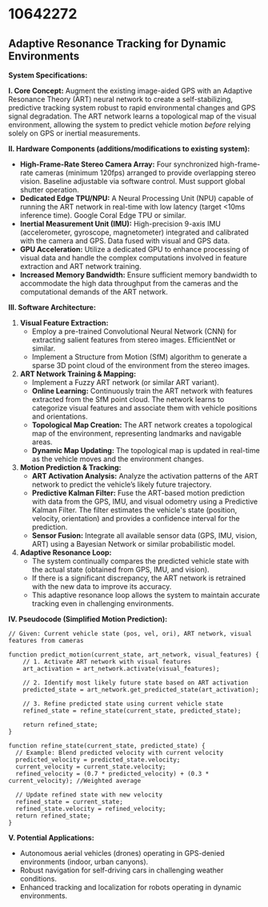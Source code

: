 # 10642272

## Adaptive Resonance Tracking for Dynamic Environments

**System Specifications:**

**I. Core Concept:** Augment the existing image-aided GPS with an Adaptive Resonance Theory (ART) neural network to create a self-stabilizing, predictive tracking system robust to rapid environmental changes and GPS signal degradation.  The ART network learns a topological map of the visual environment, allowing the system to predict vehicle motion *before* relying solely on GPS or inertial measurements.

**II. Hardware Components (additions/modifications to existing system):**

*   **High-Frame-Rate Stereo Camera Array:**  Four synchronized high-frame-rate cameras (minimum 120fps) arranged to provide overlapping stereo vision.  Baseline adjustable via software control.  Must support global shutter operation.
*   **Dedicated Edge TPU/NPU:** A Neural Processing Unit (NPU) capable of running the ART network in real-time with low latency (target <10ms inference time). Google Coral Edge TPU or similar.
*   **Inertial Measurement Unit (IMU):** High-precision 9-axis IMU (accelerometer, gyroscope, magnetometer) integrated and calibrated with the camera and GPS.  Data fused with visual and GPS data.
*   **GPU Acceleration:** Utilize a dedicated GPU to enhance processing of visual data and handle the complex computations involved in feature extraction and ART network training.
*   **Increased Memory Bandwidth:** Ensure sufficient memory bandwidth to accommodate the high data throughput from the cameras and the computational demands of the ART network.

**III. Software Architecture:**

1.  **Visual Feature Extraction:**
    *   Employ a pre-trained Convolutional Neural Network (CNN) for extracting salient features from stereo images.  EfficientNet or similar.
    *   Implement a Structure from Motion (SfM) algorithm to generate a sparse 3D point cloud of the environment from the stereo images.
2.  **ART Network Training & Mapping:**
    *   Implement a Fuzzy ART network (or similar ART variant).
    *   **Online Learning:** Continuously train the ART network with features extracted from the SfM point cloud.  The network learns to categorize visual features and associate them with vehicle positions and orientations.
    *   **Topological Map Creation:** The ART network creates a topological map of the environment, representing landmarks and navigable areas.
    *   **Dynamic Map Updating:** The topological map is updated in real-time as the vehicle moves and the environment changes.
3.  **Motion Prediction & Tracking:**
    *   **ART Activation Analysis:**  Analyze the activation patterns of the ART network to predict the vehicle’s likely future trajectory.
    *   **Predictive Kalman Filter:** Fuse the ART-based motion prediction with data from the GPS, IMU, and visual odometry using a Predictive Kalman Filter. The filter estimates the vehicle's state (position, velocity, orientation) and provides a confidence interval for the prediction.
    *   **Sensor Fusion:** Integrate all available sensor data (GPS, IMU, vision, ART) using a Bayesian Network or similar probabilistic model.
4.  **Adaptive Resonance Loop:**
    *   The system continually compares the predicted vehicle state with the actual state (obtained from GPS, IMU, and vision).
    *   If there is a significant discrepancy, the ART network is retrained with the new data to improve its accuracy.
    *   This adaptive resonance loop allows the system to maintain accurate tracking even in challenging environments.

**IV. Pseudocode (Simplified Motion Prediction):**

```
// Given: Current vehicle state (pos, vel, ori), ART network, visual features from cameras

function predict_motion(current_state, art_network, visual_features) {
    // 1. Activate ART network with visual features
    art_activation = art_network.activate(visual_features);

    // 2. Identify most likely future state based on ART activation
    predicted_state = art_network.get_predicted_state(art_activation);

    // 3. Refine predicted state using current vehicle state
    refined_state = refine_state(current_state, predicted_state);

    return refined_state;
}

function refine_state(current_state, predicted_state) {
  // Example: Blend predicted velocity with current velocity
  predicted_velocity = predicted_state.velocity;
  current_velocity = current_state.velocity;
  refined_velocity = (0.7 * predicted_velocity) + (0.3 * current_velocity); //Weighted average

  // Update refined state with new velocity
  refined_state = current_state;
  refined_state.velocity = refined_velocity;
  return refined_state;
}
```

**V. Potential Applications:**

*   Autonomous aerial vehicles (drones) operating in GPS-denied environments (indoor, urban canyons).
*   Robust navigation for self-driving cars in challenging weather conditions.
*   Enhanced tracking and localization for robots operating in dynamic environments.